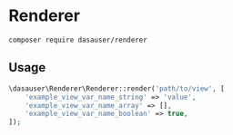 # Renderer
`composer require dasauser/renderer`
## Usage
```php
\dasauser\Renderer\Renderer::render('path/to/view', [
    'example_view_var_name_string' => 'value',
    'example_view_var_name_array' => [],
    'example_view_var_name_boolean' => true,
]);
```